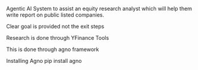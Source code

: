 Agentic AI System to assist an equity research analyst which will help them write report on public listed companies.

Clear goal is provided not the exit steps

Research is done through YFinance Tools

This is done through agno framework

Installing Agno
pip install agno


